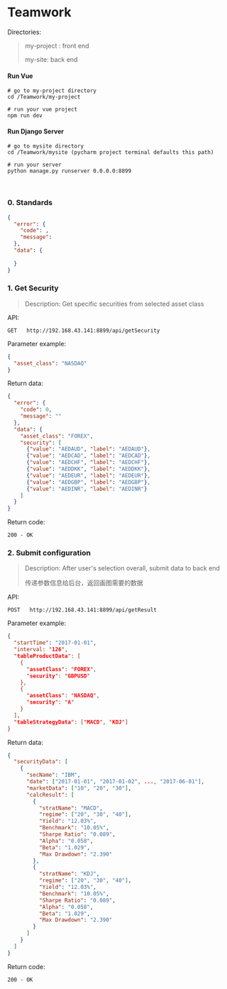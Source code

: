 # Teamwork
Directories:

>  my-project : front end
>
>  my-site: back end

#### Run Vue

```
# go to my-project directory
cd /Teamwork/my-project

# run your vue project
npm run dev
```

#### Run Django Server

```
# go to mysite directory
cd /Teamwork/mysite (pycharm project terminal defaults this path)

# run your server
python manage.py runserver 0.0.0.0:8899
```

<br>

### 0. Standards

```json
{
  "error": {
    "code": ,
    "message": 
  },
  "data": {
    
  }
}
```

### 1. Get Security

> Description: Get specific securities from selected asset class

API:

```son
GET   http://192.168.43.141:8899/api/getSecurity
```

Parameter example:

```json
{
  "asset_class": "NASDAQ"
}
```

Return data:

```json
{
  "error": {
    "code": 0,
    "message": ""
  },
  "data": {
    "asset_class": "FOREX", 
    "security": [
      {"value": "AEDAUD", "label": "AEDAUD"}, 
      {"value": "AEDCAD", "label": "AEDCAD"}, 
      {"value": "AEDCHF", "label": "AEDCHF"}, 
      {"value": "AEDDKK", "label": "AEDDKK"}, 
      {"value": "AEDEUR", "label": "AEDEUR"}, 
      {"value": "AEDGBP", "label": "AEDGBP"}, 
      {"value": "AEDINR", "label": "AEDINR"}
    ]
  }
}
```

Return code:

```son
200 - OK
```

### 2. Submit configuration

> Description: After user's selection overall, submit data to back end
>
> 传递参数信息给后台，返回画图需要的数据
>

API:

```son
POST   http://192.168.43.141:8899/api/getResult
```

Parameter example:

```json
{
  "startTime": "2017-01-01",
  "interval: "126",
  "tableProductData": [
    {
      "assetClass": "FOREX",
      "security": "GBPUSD"
    },
    {
      "assetClass": "NASDAQ",
      "security": "A"
    }
  ],
  "tableStrategyData": ["MACD", "KDJ"]
}
```

Return data:

```json
{
  "securityData": [
    {
      "secName": "IBM",
      "date": ["2017-01-01", "2017-01-02", ..., "2017-06-01"],
      "marketData": ["10", "20", "30"],
      "calcResult": [
        {
          "stratName": "MACD",
          "regime": ["20", "30", "40"],
          "Yield": "12.03%",
          "Benchmark": "10.05%",
          "Sharpe Ratio": "0.089",
          "Alpha": "0.058",
          "Beta": "1.029",
          "Max Drawdown": "2.390"
      	},
        {
          "stratName": "KDJ",
          "regime": ["20", "30", "40"],
          "Yield": "12.03%",
          "Benchmark": "10.05%",
          "Sharpe Ratio": "0.089",
          "Alpha": "0.058",
          "Beta": "1.029",
          "Max Drawdown": "2.390"
        }
      ]
  	}
  ]
}
```

Return code:

```son
200 - OK
```

